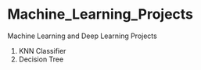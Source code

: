 # Machine_Learning_Projects
Machine Learning and Deep Learning Projects
1) KNN Classifier
2) Decision Tree
